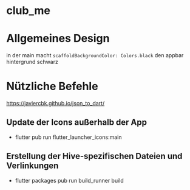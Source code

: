 # club_me

# Allgemeines Design
in der main macht `scaffoldBackgroundColor: Colors.black` den appbar hintergrund schwarz

# Nützliche Befehle

https://javiercbk.github.io/json_to_dart/ 

## Update der Icons außerhalb der App
- flutter pub run flutter_launcher_icons:main
## Erstellung der Hive-spezifischen Dateien und Verlinkungen
- flutter packages pub run build_runner build


